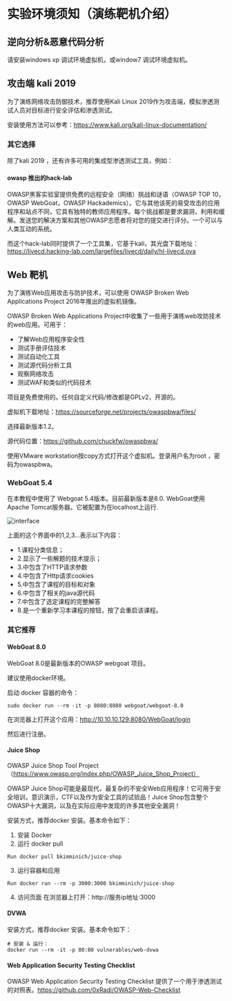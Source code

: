 # 实验环境须知（演练靶机介绍）

## 逆向分析&恶意代码分析

请安装windows xp 调试环境虚拟机，或window7 调试环境虚拟机。

## 攻击端 kali 2019 

为了演练网络攻击防御技术，推荐使用Kali Linux 2019作为攻击端，模拟渗透测试人员对目标进行安全评估和渗透测试。

安装使用方法可以参考：https://www.kali.org/kali-linux-documentation/


### 其它选择

除了kali 2019 ，还有许多可用的集成型渗透测试工具，例如：

#### owasp 推出的hack-lab 

OWASP黑客实验室提供免费的远程安全（网络）挑战和谜语（OWASP TOP 10，OWASP WebGoat，OWASP Hackademics）。它与其他该死的易受攻击的应用程序和站点不同，它具有独特的教师应用程序。每个挑战都是要求漏洞，利用和缓解。发送您的解决方案和其他OWASP志愿者将对您的提交进行评分。一个可以与人类互动的系统。

而这个hack-lab同时提供了一个工具集，它基于kali，其光盘下载地址：https://livecd.hacking-lab.com/largefiles/livecd/daily/hl-livecd.ova


## Web 靶机 

为了演练Web应用攻击与防护技术，可以使用 OWASP Broken Web Applications Project 2016年推出的虚拟机镜像。

 OWASP Broken Web Applications Project中收集了一些用于演练web攻防技术的web应用。可用于：

- 了解Web应用程序安全性
- 测试手册评估技术
- 测试自动化工具
- 测试源代码分析工具
- 观察网络攻击
- 测试WAF和类似的代码技术

项目是免费使用的。任何自定义代码/修改都是GPLv2，开源的。

虚拟机下载地址：https://sourceforge.net/projects/owaspbwa/files/

选择最新版本1.2。

源代码位置：https://github.com/chuckfw/owaspbwa/

使用VMware workstation按copy方式打开这个虚拟机。登录用户名为root ，密码为owaspbwa。


### WebGoat 5.4

在本教程中使用了 Webgoat 5.4版本。目前最新版本是8.0.
WebGoat使用Apache Tomcat服务器。它被配置为在localhost上运行.

![interface](images/webgoat/interface.jpg)

上面的这个界面中的1,2,3...表示以下内容：
- 1.课程分类信息；
- 2.显示了一些解题的技术提示；
- 3.中包含了HTTP请求参数
- 4.中包含了Http请求cookies
- 5.中包含了课程的目标和对象
- 6.中包含了相关的java源代码
- 7.中包含了选定课程的完整解答
- 8.是一个重新学习本课程的按钮，按了会重启该课程。



### 其它推荐

#### WebGoat 8.0

WebGoat 8.0是最新版本的OWASP webgoat 项目。

建议使用docker环境。

启动 docker 容器的命令：
```
sudo docker run --rm -it -p 8080:8080 webgoat/webgoat-8.0

```
在浏览器上打开这个应用：http://10.10.10.129:8080/WebGoat/login

然后进行注册。

#### Juice Shop

OWASP Juice Shop Tool Project（https://www.owasp.org/index.php/OWASP_Juice_Shop_Project）

OWASP Juice Shop可能是最现代，最复杂的不安全Web应用程序！它可用于安全培训，意识演示，CTF以及作为安全工具的试验品！Juice Shop包含整个OWASP十大漏洞，以及在实际应用中发现的许多其他安全漏洞！

安装方式，推荐docker 安装。基本命令如下：
1. 安装 Docker
2. 运行 docker pull

```
Run docker pull bkimminich/juice-shop

```
3. 运行容器和应用
```
Run docker run --rm -p 3000:3000 bkimminich/juice-shop
```
4. 访问页面
在浏览器上打开：http://服务ip地址:3000 

#### DVWA


安装方式，推荐docker 安装。基本命令如下：
```
# 安装 & 运行：
docker run --rm -it -p 80:80 vulnerables/web-dvwa
```
#### Web Application Security Testing Checklist 
OWASP Web Application Security Testing Checklist 提供了一个用于渗透测试的对照表。https://github.com/0xRadi/OWASP-Web-Checklist